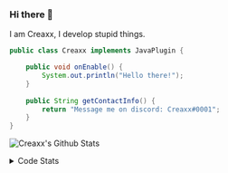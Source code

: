 ### Hi there 👋

I am Creaxx, I develop stupid things. 

```java
public class Creaxx implements JavaPlugin {

    public void onEnable() {
        System.out.println("Hello there!");
    }
    
    public String getContactInfo() {
        return "Message me on discord: Creaxx#0001";
    }
}
```

![Creaxx's Github Stats](https://github-readme-stats.vercel.app/api?username=CreaxxOG&show_icons=true&theme=dark&count_private=true)

<details>
  <summary>Code Stats</summary>

<!--START_SECTION:waka-->
![Code Time](http://img.shields.io/badge/Code%20Time-1%2C142%20hrs%2050%20mins-blue)

![Lines of code](https://img.shields.io/badge/From%20Hello%20World%20I%27ve%20Written-551.8%20thousand%20lines%20of%20code-blue)

**🐱 My GitHub Data** 

> 📦 66.3 kB Used in GitHub's Storage 
 > 
> 🏆 913 Contributions in the Year 2023
 > 
> 🚫 Not Opted to Hire
 > 
> 📜 4 Public Repositories 
 > 
> 🔑 2 Private Repositories 
 > 
**I'm an Early 🐤** 

```text
🌞 Morning                276 commits         ██░░░░░░░░░░░░░░░░░░░░░░░   07.60 % 
🌆 Daytime                1585 commits        ███████████░░░░░░░░░░░░░░   43.64 % 
🌃 Evening                1716 commits        ████████████░░░░░░░░░░░░░   47.25 % 
🌙 Night                  55 commits          ░░░░░░░░░░░░░░░░░░░░░░░░░   01.51 % 
```
📅 **I'm Most Productive on Saturday** 

```text
Monday                   419 commits         ███░░░░░░░░░░░░░░░░░░░░░░   11.54 % 
Tuesday                  469 commits         ███░░░░░░░░░░░░░░░░░░░░░░   12.91 % 
Wednesday                503 commits         ███░░░░░░░░░░░░░░░░░░░░░░   13.85 % 
Thursday                 584 commits         ████░░░░░░░░░░░░░░░░░░░░░   16.08 % 
Friday                   342 commits         ██░░░░░░░░░░░░░░░░░░░░░░░   09.42 % 
Saturday                 688 commits         █████░░░░░░░░░░░░░░░░░░░░   18.94 % 
Sunday                   627 commits         ████░░░░░░░░░░░░░░░░░░░░░   17.26 % 
```


📊 **This Week I Spent My Time On** 

```text
💬 Programming Languages: 
Java                     4 hrs 27 mins       ████████████████████████░   97.19 % 
XML                      5 mins              █░░░░░░░░░░░░░░░░░░░░░░░░   02.13 % 
YAML                     1 min               ░░░░░░░░░░░░░░░░░░░░░░░░░   00.68 % 
Markdown                 0 secs              ░░░░░░░░░░░░░░░░░░░░░░░░░   00.00 % 

🔥 Editors: 
IntelliJ                 4 hrs 35 mins       █████████████████████████   100.00 % 
```

**I Mostly Code in Java** 

```text
Java                     50 repos            ████████████████████░░░░░   81.97 % 
Kotlin                   8 repos             ███░░░░░░░░░░░░░░░░░░░░░░   13.11 % 
TypeScript               2 repos             █░░░░░░░░░░░░░░░░░░░░░░░░   03.28 % 
EJS                      1 repo              ░░░░░░░░░░░░░░░░░░░░░░░░░   01.64 % 
```




 Last Updated on 26/03/2023 01:40:46 UTC
<!--END_SECTION:waka-->
</details>
